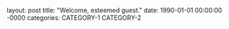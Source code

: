 layout: post
title: "Welcome, esteemed guest."
date: 1990-01-01 00:00:00 -0000
categories: CATEGORY-1 CATEGORY-2